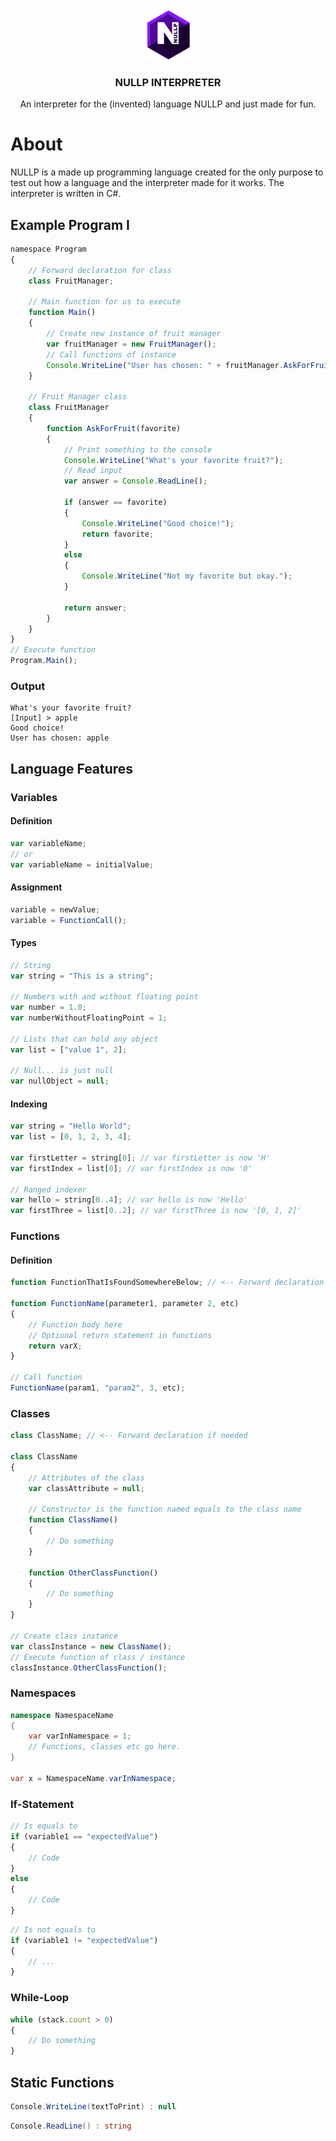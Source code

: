 <div id="top">
    <br />
    <div align="center">
        <a href="./images/NullP-Logo.png">
            <img src="./images/NullP-Logo.png" alt="Logo" width="80" height="80">
        </a>
        <h3 align="center">NULLP INTERPRETER</h3>
        <p align="center">
            An interpreter for the (invented) language NULLP and just made for fun.
            <br />
        </p>
    </div>
</div>

# About
NULLP is a made up programming language created for the only purpose to test out how a language and the interpreter made for it works. The interpreter is written in C#.

## Example Program I

```JavaScript
namespace Program
{
	// Forward declaration for class
	class FruitManager;
	
	// Main function for us to execute
	function Main()
	{
		// Create new instance of fruit manager
		var fruitManager = new FruitManager();
		// Call functions of instance
		Console.WriteLine("User has chosen: " + fruitManager.AskForFruit("apple"));	
	}
	
	// Fruit Manager class
	class FruitManager
	{
		function AskForFruit(favorite)
		{
			// Print something to the console
			Console.WriteLine("What's your favorite fruit?");
			// Read input
			var answer = Console.ReadLine();
			
			if (answer == favorite)
			{
				Console.WriteLine("Good choice!");
				return favorite;
			}
			else
			{
				Console.WriteLine("Not my favorite but okay.");
			}
			
			return answer;
		}
	}
}
// Execute function
Program.Main();
```

### Output
```
What's your favorite fruit?
[Input] > apple
Good choice!
User has chosen: apple
```

## Language Features

### Variables

#### Definition
```JavaScript
var variableName;
// or
var variableName = initialValue;
```
#### Assignment
```JavaScript
variable = newValue;
variable = FunctionCall();
```

#### Types
```JavaScript
// String
var string = "This is a string";

// Numbers with and without floating point
var number = 1.0;
var numberWithoutFloatingPoint = 1;

// Lists that can hold any object
var list = ["value 1", 2];

// Null... is just null
var nullObject = null;
```

#### Indexing
```JavaScript
var string = "Hello World";
var list = [0, 1, 2, 3, 4];

var firstLetter = string[0]; // var firstLetter is now 'H'
var firstIndex = list[0]; // var firstIndex is now '0'

// Ranged indexer
var hello = string[0..4]; // var hello is now 'Hello'
var firstThree = list[0..2]; // var firstThree is now '[0, 1, 2]'
```

### Functions

#### Definition
```JavaScript
function FunctionThatIsFoundSomewhereBelow; // <-- Forward declaration if needed

function FunctionName(parameter1, parameter 2, etc)
{
    // Function body here
    // Optional return statement in functions
    return varX;
}

// Call function
FunctionName(param1, "param2", 3, etc);
```

### Classes

```JavaScript
class ClassName; // <-- Forward declaration if needed

class ClassName
{
    // Attributes of the class
    var classAttribute = null;

    // Constructor is the function named equals to the class name
    function ClassName()
    {
        // Do something
    }

    function OtherClassFunction()
    {
        // Do something
    }
}

// Create class instance
var classInstance = new ClassName();
// Execute function of class / instance
classInstance.OtherClassFunction();
```

### Namespaces
```C#
namespace NamespaceName
{
    var varInNamespace = 1;
    // Functions, classes etc go here.
}

var x = NamespaceName.varInNamespace;
```

### If-Statement

```JavaScript
// Is equals to
if (variable1 == "expectedValue")
{
    // Code
}
else
{
    // Code
}
```

```JavaScript
// Is not equals to
if (variable1 != "expectedValue")
{
    // ...
}
```

### While-Loop

```JavaScript
while (stack.count > 0)
{
    // Do something
}
```

## Static Functions

```C#
Console.WriteLine(textToPrint) : null
```

```C#
Console.ReadLine() : string
```